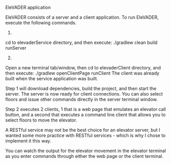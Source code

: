 EleVADER application

EleVADER consists of a server and a client application. To run EleVADER, execute the following commands.

1)
cd to elevaderService directory, and then execute:
./gradlew clean build runServer

2)
Open a new terminal tab/window, then
cd to elevaderClient directory, and then execute:
./gradlew openClientPage runClient
The client was already built when the service application was built.

Step 1 will download dependencies, build the project, and then start the server. The server is now ready for client connections. You can also select floors and issue other commands directly in the server terminal window.

Step 2 executes 2 clients, 1 that is a web page that emulates an elevator call button, and a second that executes a command line client that allows you to select floors to move the elevator. 

A RESTful service may not be the best choice for an elevator server, but I wanted some more practice with RESTful services - which is why I chose to implement it this way.

You can watch the output for the elevator movement in the elevator terminal as you enter commands through either the web page or the client terminal.
